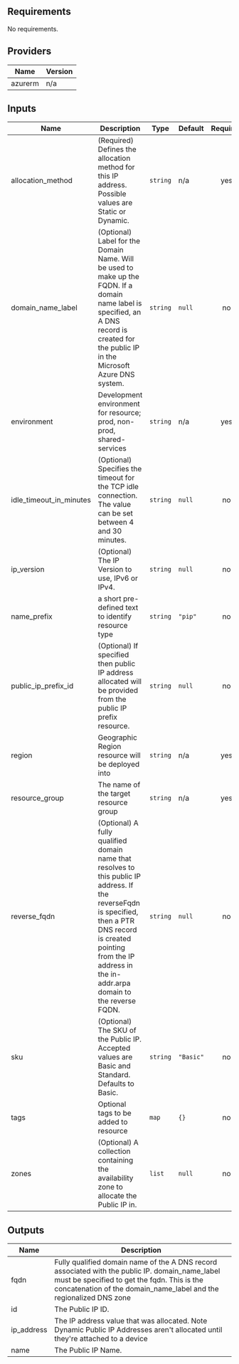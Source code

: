 ## Requirements

No requirements.

## Providers

| Name | Version |
|------|---------|
| azurerm | n/a |

## Inputs

| Name | Description | Type | Default | Required |
|------|-------------|------|---------|:--------:|
| allocation\_method | (Required) Defines the allocation method for this IP address. Possible values are Static or Dynamic. | `string` | n/a | yes |
| domain\_name\_label | (Optional) Label for the Domain Name. Will be used to make up the FQDN. If a domain name label is specified, an A DNS record is created for the public IP in the Microsoft Azure DNS system. | `string` | `null` | no |
| environment | Development environment for resource; prod, non-prod, shared-services | `string` | n/a | yes |
| idle\_timeout\_in\_minutes | (Optional) Specifies the timeout for the TCP idle connection. The value can be set between 4 and 30 minutes. | `string` | `null` | no |
| ip\_version | (Optional) The IP Version to use, IPv6 or IPv4. | `string` | `null` | no |
| name\_prefix | a short pre-defined text to identify resource type | `string` | `"pip"` | no |
| public\_ip\_prefix\_id | (Optional) If specified then public IP address allocated will be provided from the public IP prefix resource. | `string` | `null` | no |
| region | Geographic Region resource will be deployed into | `string` | n/a | yes |
| resource\_group | The name of the target resource group | `string` | n/a | yes |
| reverse\_fqdn | (Optional) A fully qualified domain name that resolves to this public IP address. If the reverseFqdn is specified, then a PTR DNS record is created pointing from the IP address in the in-addr.arpa domain to the reverse FQDN. | `string` | `null` | no |
| sku | (Optional) The SKU of the Public IP. Accepted values are Basic and Standard. Defaults to Basic. | `string` | `"Basic"` | no |
| tags | Optional tags to be added to resource | `map` | `{}` | no |
| zones | (Optional) A collection containing the availability zone to allocate the Public IP in. | `list` | `null` | no |

## Outputs

| Name | Description |
|------|-------------|
| fqdn | Fully qualified domain name of the A DNS record associated with the public IP. domain\_name\_label must be specified to get the fqdn. This is the concatenation of the domain\_name\_label and the regionalized DNS zone |
| id | The Public IP ID. |
| ip\_address | The IP address value that was allocated. Note Dynamic Public IP Addresses aren't allocated until they're attached to a device |
| name | The Public IP Name. |

